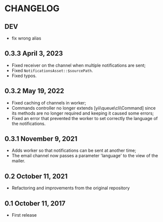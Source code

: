 # CHANGELOG
## DEV
- fix wrong alias

## 0.3.3 April 3, 2023

- Fixed receiver on the channel when multiple notifications are sent;
- Fixed `NotificationsAsset::$sourcePath`.
- Fixed typos.
 
## 0.3.2 May 19, 2022

- Fixed caching of channels in worker;
- Commands controller no longer extends [yii\queue\cli\Command] since its methods are no longer required and keeping it
  caused some errors;
- Fixed an error that prevented the worker to set correctly the language of the notifications.

## 0.3.1 November 9, 2021

- Adds worker so that notifications can be sent at another time;
- The email channel now passes a parameter 'language' to the view of the mailer.

## 0.2 October 11, 2021

- Refactoring and improvements from the original repository

## 0.1 October 11, 2017

- First release
